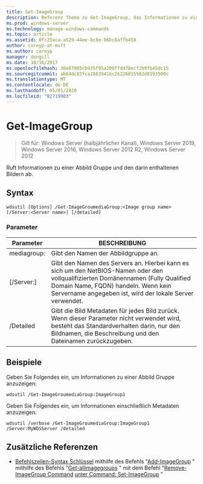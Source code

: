 ```yaml
---
title: Get-ImageGroup
description: Referenz Thema zu Get-ImageGroup, das Informationen zu einer Abbild Gruppe und den darin abgerufenen Images abruft.
ms.prod: windows-server
ms.technology: manage-windows-commands
ms.topic: article
ms.assetid: 0fc25aca-a529-44ee-bc8e-96bc8affb458
author: coreyp-at-msft
ms.author: coreyp
manager: dongill
ms.date: 10/16/2017
ms.openlocfilehash: 30a87085cb935f95a209ffdd78ecf2b9fb45dc15
ms.sourcegitcommit: ab64dc83fca28039416c26226815502d0193500c
ms.translationtype: MT
ms.contentlocale: de-DE
ms.lasthandoff: 05/01/2020
ms.locfileid: "82719903"
---
```

# <a name="get-imagegroup"></a>Get-ImageGroup

> Gilt für: Windows Server (halbjährlicher Kanal), Windows Server 2019, Windows Server 2016, Windows Server 2012 R2, Windows Server 2012

Ruft Informationen zu einer Abbild Gruppe und den darin enthaltenen Bildern ab.

## <a name="syntax"></a>Syntax
```
wdsutil [Options] /Get-ImageGroumediaGroup:<Image group name> [/Server:<Server name>] [/detailed]
```
### <a name="parameters"></a>Parameter
|Parameter|BESCHREIBUNG|
|-------|--------|
mediagroup:<Image group name>|Gibt den Namen der Abbildgruppe an.|
|[/Server:<Server name>]|Gibt den Namen des Servers an. Hierbei kann es sich um den NetBIOS-Namen oder den vollqualifizierten Domänennamen (Fully Qualified Domain Name, FQDN) handeln. Wenn kein Servername angegeben ist, wird der lokale Server verwendet.|
|/Detailed|Gibt die Bild Metadaten für jedes Bild zurück. Wenn dieser Parameter nicht verwendet wird, besteht das Standardverhalten darin, nur den Bildnamen, die Beschreibung und den Dateinamen zurückzugeben.|
## <a name="examples"></a>Beispiele
Geben Sie Folgendes ein, um Informationen zu einer Abbild Gruppe anzuzeigen:
```
wdsutil /Get-ImageGroumediaGroup:ImageGroup1
```
Geben Sie Folgendes ein, um Informationen einschließlich Metadaten anzuzeigen:
```
wdsutil /verbose /Get-ImageGroumediaGroup:ImageGroup1 /Server:MyWDSServer /detailed
```
## <a name="additional-references"></a>Zusätzliche Referenzen
- [Befehlszeilen-Syntax Schlüssel](command-line-syntax-key.md)
mithilfe des Befehls "[Add-ImageGroup](using-the-add-imagegroup-command.md)
" mithilfe des Befehls "[Get-allimagegroups](using-the-get-allimagegroups-command.md)
" mit dem Befehl "[Remove-ImageGroup Command](using-the-remove-imagegroup-command.md)
[unter Command: Set-ImageGroup](subcommand-set-imagegroup.md) "

